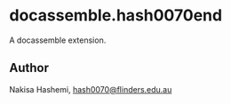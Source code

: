 # docassemble.hash0070end

A docassemble extension.

## Author

Nakisa Hashemi, hash0070@flinders.edu.au

